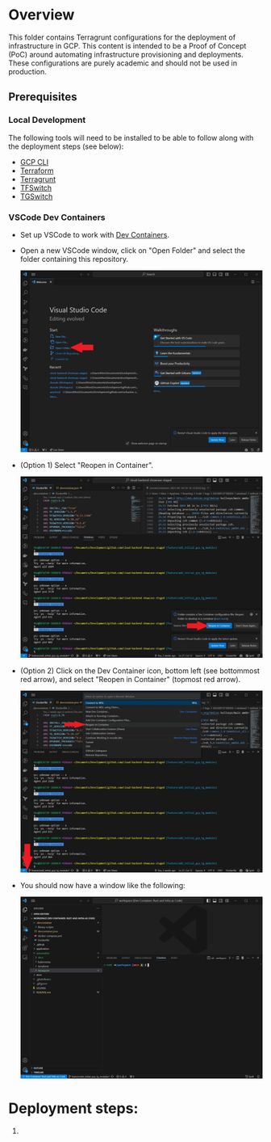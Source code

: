 # Overview

This folder contains Terragrunt configurations for the deployment of infrastructure in GCP. This content is intended to be a Proof of Concept (PoC) around automating infrastructure provisioning and deployments. These configurations are purely academic and should not be used in production.

## Prerequisites

### Local Development
The following tools will need to be installed to be able to follow along with the deployment steps (see below):
- [GCP CLI](https://cloud.google.com/sdk/docs/install)
- [Terraform](https://learn.hashicorp.com/tutorials/terraform/install-cli)
- [Terragrunt](https://terragrunt.gruntwork.io/docs/getting-started/install/)
- [TFSwitch](https://tfswitch.warrensbox.com/Install/)
- [TGSwitch](https://tgswitch.warrensbox.com/Install/)

### VSCode Dev Containers
- Set up VSCode to work with [Dev Containers](https://code.visualstudio.com/docs/devcontainers/containers).

- Open a new VSCode window, click on "Open Folder" and select the folder containing this repository.

  ![VSCode New Window](../../../docs/images/vscode_devcontainers_0.jpg)

- (Option 1) Select "Reopen in Container".

  ![VSCode New Window](../../../docs/images/vscode_devcontainers_1.jpg)

- (Option 2) Click on the Dev Container icon, bottom left (see bottommost red arrow), and select "Reopen in Container" (topmost red arrow).

  ![VSCode New Window](../../../docs/images/vscode_devcontainers_2.jpg)

- You should now have a window like the following:

  ![VSCode New Window](../../../docs/images/vscode_devcontainers_3.jpg)


# Deployment steps:

1. 
